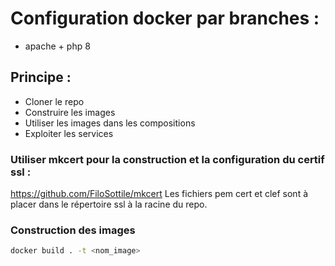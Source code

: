 # Configuration docker par branches :
- apache + php 8

## Principe : 
 - Cloner le repo
 - Construire les images 
 - Utiliser les images dans les compositions
 - Exploiter les services

### Utiliser mkcert pour la construction et la configuration du certif ssl : 
https://github.com/FiloSottile/mkcert
Les fichiers pem cert et clef sont à placer dans le répertoire ssl à la racine du repo.

### Construction des images 
```sh
docker build . -t <nom_image>

```
